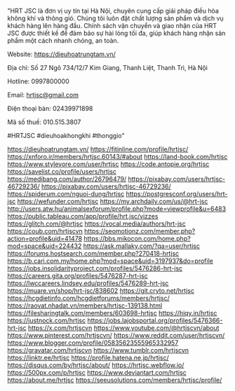 "HRT JSC là đơn vị uy tín tại Hà Nội, chuyên cung cấp giải pháp điều hòa không khí và thông gió. Chúng tôi luôn đặt chất lượng sản phẩm và dịch vụ khách hàng lên hàng đầu. Chính sách vận chuyển và giao nhận của HRT JSC được thiết kế để đảm bảo sự hài lòng tối đa, giúp khách hàng nhận sản phẩm một cách nhanh chóng, an toàn.

Website: https://dieuhoatrungtam.vn/

Địa chỉ: Số 27 Ngõ 734/12/7 Kim Giang, Thanh Liệt, Thanh Trì, Hà Nội

Hotline: 0997800000

Email: hrtjsc@gmail.com

Điện thoại bàn: 02439971898

Mã số thuế: 010.515.3807

#HRTJSC #dieuhoakhongkhi #thonggio"

https://dieuhoatrungtam.vn/
https://fitinline.com/profile/hrtjsc/
https://xnforo.ir/members/hrtjsc.60143/#about
https://land-book.com/hrtjsc
https://www.stylevore.com/user/hrtjsc
https://code.antopie.org/hrtjsc
https://savelist.co/profile/users/hrtjsc
https://medibang.com/author/26796479/
https://pixabay.com/users/hrtjsc-46729236/
https://pixabay.com/users/hrtjsc-46729236/
https://spiderum.com/nguoi-dung/hrtjsc
https://postgresconf.org/users/hrt-jsc
https://wefunder.com/hrtjsc
https://my.archdaily.com/us/@hrt-jsc
http://users.atw.hu/animalsexforum/profile.php?mode=viewprofile&u=6483
https://public.tableau.com/app/profile/hrt.jsc/vizzes
https://glitch.com/@hrtjsc
https://vocal.media/authors/hrt-jsc
https://coub.com/hrtjscvn
https://seomotionz.com/member.php?action=profile&uid=41478
https://bbs.mikocon.com/home.php?mod=space&uid=224432
https://ask.mallaky.com/?qa=user/hrtjsc
https://forums.hostsearch.com/member.php?270418-hrtjsc
https://b.cari.com.my/home.php?mod=space&uid=3197937&do=profile
https://jobs.insolidarityproject.com/profiles/5476286-hrt-jsc
https://careers.gita.org/profiles/5476287-hrt-jsc
https://lwccareers.lindsey.edu/profiles/5476289-hrt-jsc
https://muare.vn/shop/hrt-jsc/838602
https://git.cryto.net/hrtjsc
https://hcgdietinfo.com/hcgdietforums/members/hrtjsc/
https://raovat.nhadat.vn/members/hrtjsc-139138.html
https://filesharingtalk.com/members/603698-hrtjsc
https://hiqy.in/hrtjsc
https://justnock.com/hrtjsc
https://jobs.lajobsportal.org/profiles/5476366-hrt-jsc
https://x.com/hrtjscvn
https://www.youtube.com/@hrtjscvn/about
https://www.pinterest.com/hrtjscvn/
https://www.reddit.com/user/hrtjscvn/
https://www.blogger.com/profile/05835623555965332957
https://gravatar.com/hrtjscvn
https://www.tumblr.com/hrtjscvn
https://linktr.ee/hrtjsc
https://profile.hatena.ne.jp/hrtjsc/
https://disqus.com/by/hrtjsc/about/
https://hrtjsc.webflow.io/
https://500px.com/p/hrtjsc
https://www.deviantart.com/hrtjsc
https://about.me/hrtjsc
https://seeusolutions.com/members/hrtjsc/profile/